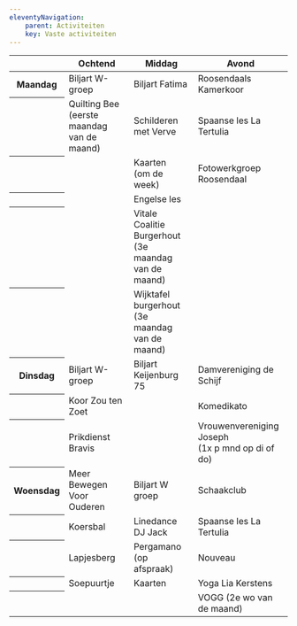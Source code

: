 ```yaml
---
eleventyNavigation:
    parent: Activiteiten
    key: Vaste activiteiten
---
```


<table class="table table--activity">
    <thead>
        <th></th>
        <th>Ochtend</th>
        <th>Middag</th>
        <th>Avond</th>
    </thead>
    <tbody>
        <tr>
            <th>Maandag</th>
            <td>Biljart W-groep</td>
            <td>Biljart Fatima</td>
            <td>Roosendaals Kamerkoor</td>
        </tr>
        <tr>
            <th></th>
            <td>Quilting Bee<br />(eerste maandag van de maand)</td>
            <td>Schilderen met Verve</td>
            <td>Spaanse les La Tertulia</td>
        </tr>
        <tr>
            <th></th>
            <td></td>
            <td>Kaarten<br />(om de week)</td>
            <td>Fotowerkgroep Roosendaal</td>
        </tr>
        <tr>
            <th></th>
            <td></td>
            <td>Engelse les</td>
            <td></td>
        </tr>
        <tr>
            <th></th>
            <td></td>
            <td>Vitale Coalitie Burgerhout<br />(3e maandag van de maand)</td>
            <td></td>
        </tr>
        <tr>
            <th></th>
            <td></td>
            <td>Wijktafel burgerhout<br />(3e maandag van de maand)</td>
            <td></td>
        </tr>
        <tr>
            <th>Dinsdag</th>
            <td>Biljart W-groep</td>
            <td>Biljart Keijenburg 75</td>
            <td>Damvereniging de Schijf</td>
        </tr>
        <tr>
            <th></th>
            <td>Koor Zou ten Zoet</td>
            <td></td>
            <td>Komedikato</td>
        </tr>
        <tr>
            <th></th>
            <td>Prikdienst Bravis</td>
            <td></td>
            <td>Vrouwenvereniging Joseph<br />(1x p mnd op di of do)</td>
        </tr>
        <tr>
            <th>Woensdag</th>
            <td>Meer Bewegen Voor Ouderen</td>
            <td>Biljart W groep</td>
            <td>Schaakclub</td>
        </tr>
        <tr>
            <th></th>
            <td>Koersbal</td>
            <td>Linedance  DJ Jack</td>
            <td>Spaanse les La Tertulia</td>
        </tr>
        <tr>
            <th></th>
            <td>Lapjesberg</td>
            <td>Pergamano (op afspraak)</td>
            <td>Nouveau</td>
        </tr>
        <tr>
            <th></th>
            <td>Soepuurtje</td>
            <td>Kaarten</td>
            <td>Yoga Lia Kerstens</td>
        </tr>
        <tr>
            <th></th>
            <td></td>
            <td></td>
            <td>VOGG (2e wo van de maand)</td>
        </tr>
    </tbody>
</table>